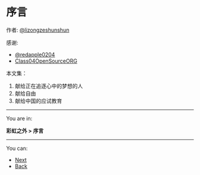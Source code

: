 # 序言

作者: [@lizongzeshunshun](https://github.com/lizongzeshunshun)

感谢: 

* [@redapple0204](https://github.com/redapple0204)
* [Class04OpenSourceORG](https://github.com/Class04OpenSourceORG)


本文集：

1. 献给正在追逐心中的梦想的人
2. 献给自由
3. 献给中国的应试教育

-------------------------------

You are in:

**彩虹之外 > 序言**

-------------------------------

You can: 

* [Next](https://github.com/redapple0204/my-boring-python/blob/master/out-of-the-rainbow/003.md)
* [Back](https://github.com/redapple0204/my-boring-python/blob/master/out-of-the-rainbow/001.md)

